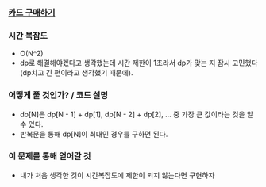 ### [카드 구매하기](https://www.acmicpc.net/problem/11052)


### 시간 복잡도
- O(N^2)
- dp로 해결해야겠다고 생각했는데 시간 제한이 1초라서 dp가 맞는 지 잠시 고민했다(dp치고 긴 편이라고 생각했기 때문에).

### 어떻게 풀 것인가? / 코드 설명
- do[N]은 dp[N - 1] + dp[1], dp[N - 2] + dp[2], ... 중 가장 큰 값이라는 것을 알 수 있다.
- 반복문을 통해 dp[N]이 최대인 경우를 구하면 된다.

### 이 문제를 통해 얻어갈 것
- 내가 처음 생각한 것이 시간복잡도에 제한이 되지 않는다면 구현하자